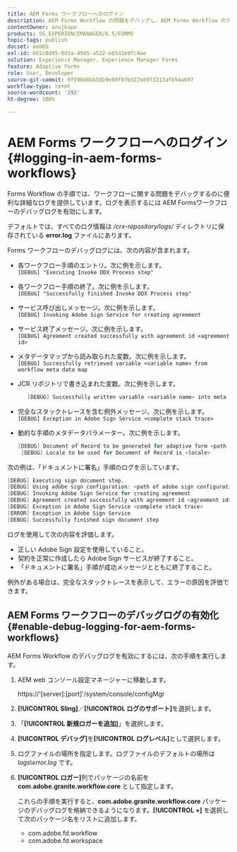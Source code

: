 ```yaml
---
title: AEM Forms ワークフローへのログイン
description: AEM Forms Workflow の問題をデバッグし、AEM Forms Workflow のデバッグログを有効にしてログを表示する方法について説明します。
contentOwner: anujkapo
products: SG_EXPERIENCEMANAGER/6.5/FORMS
topic-tags: publish
docset: aem65
exl-id: 601c8d95-0d1a-4945-a522-e85d3e9fc4ae
solution: Experience Manager, Experience Manager Forms
feature: Adaptive Forms
role: User, Developer
source-git-commit: 9f59606bb58b9e90f07bd22e89f3213afb54a697
workflow-type: tm+mt
source-wordcount: '292'
ht-degree: 100%

---
```


# AEM Forms ワークフローへのログイン{#logging-in-aem-forms-workflows}

Forms Workflow の手順では、ワークフローに関する問題をデバッグするのに便利な詳細なログを提供しています。ログを表示するには AEM Formsワークフローのデバッグログを有効にします。

デフォルトでは、すべてのログ情報は */crx-repository/logs/* ディレクトリに保存されている **error.log** ファイルにあります。

Forms ワークフローのデバッグログには、次の内容が含まれます。

* 各ワークフロー手順のエントリ。次に例を示します。\
  `[DEBUG] "Executing Invoke DDX Process step"`

* 各ワークフロー手順の終了。次に例を示します。\
  `[DEBUG] "Successfully finished Invoke DDX Process step"`

* サービス呼び出しメッセージ。次に例を示します。\
  `[DEBUG] Invoking Adobe Sign Service for creating agreement`

* サービス終了メッセージ。次に例を示します。\
  `[DEBUG] Agreement created successfully with agreement id <agreement id>`

* メタデータマップから読み取られた変数。次に例を示します。\
  `[DEBUG] Successfully retrieved variable <variable name> from workflow meta data map`

* JCR リポジトリで書き込まれた変数。次に例を示します。

  ```verilog
     [DEBUG] Successfully written variable <variable name> into meta data node at <JCR path where meta data is being written>
  ```

* 完全なスタックトレースを含む例外メッセージ。次に例を示します。\
  `[DEBUG] Exception in Adobe Sign Service <complete stack trace>`

* 動的な手順のメタデータパラメーター。次に例を示します。

  ```verilog
  [DEBUG] Document of Record to be generated for adaptive form <path of adaptive form>
   [DEBUG] Locale to be used for Document of Record is <locale>
  ```

次の例は、「ドキュメントに署名」手順のログを示しています。

```verilog
[DEBUG] Executing sign document step.
[DEBUG] Using adobe sign configuration: <path of adobe sign configuration>
[DEBUG] Invoking Adobe Sign Service for creating agreement
[DEBUG] Agreement created successfully with agreement id <agreement id>
[DEBUG] Exception in Adobe Sign Service <complete stack trace>
[ERROR] Exception in Adobe Sign Service
[DEBUG] Successfully finished sign document step
```

ログを使用して次の内容を評価します。

* 正しい Adobe Sign 設定を使用していること。
* 契約を正常に作成したら Adobe Sign サービスが終了すること。
* 「ドキュメントに署名」手順が成功メッセージとともに終了すること。

例外がある場合は、完全なスタックトレースを表示して、エラーの原因を評価できます。

## AEM Forms ワークフローのデバッグログの有効化 {#enable-debug-logging-for-aem-forms-workflows}

AEM Forms Workflow のデバッグログを有効にするには、次の手順を実行します。

1. AEM web コンソール設定マネージャーに移動します。

   https://&#39;[server]:[port]&#39;/system/console/configMgr

1. **[!UICONTROL Sling]**／**[!UICONTROL ログのサポート]**&#x200B;を選択します。
1. 「**[!UICONTROL 新規ロガーを追加]**」を選択します。
1. **[!UICONTROL デバッグ]**&#x200B;を&#x200B;**[!UICONTROL ログレベル]**&#x200B;として選択します。
1. ログファイルの場所を指定します。ログファイルのデフォルトの場所は *logs\error.log* です。
1. **[!UICONTROL ロガー]**&#x200B;列でパッケージの名前を **com.adobe.granite.workflow.core** として指定します。

   これらの手順を実行すると、**com.adobe.granite.workflow.core** パッケージのデバッグログを格納できるようになります。**[!UICONTROL +]** を選択して次のパッケージ名をリストに追加します。

   * com.adobe.fd.workflow
   * com.adobe.fd.workspace

